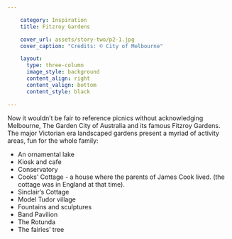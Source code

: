 ```yaml
---

    category: Inspiration
    title: Fitzroy Gardens

    cover_url: assets/story-two/p2-1.jpg
    cover_caption: "Credits: © City of Melbourne"

    layout:
      type: three-column
      image_style: background
      content_align: right
      content_valign: bottom
      content_style: black

---
```


Now it wouldn’t be fair to reference picnics without acknowledging Melbourne, The Garden City of Australia and its famous Fitzroy Gardens. The major Victorian era landscaped gardens present a myriad of activity areas, fun for the whole family:

- An ornamental lake
- Kiosk and cafe
- Conservatory
- Cooks' Cottage - a house where the parents of James Cook lived. (the cottage was in England at that time).
- Sinclair’s Cottage
- Model Tudor village
- Fountains and sculptures
- Band Pavilion
- The Rotunda
- The fairies’ tree
